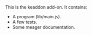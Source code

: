 This is the keaddon add-on.  It contains:

* A program (lib/main.js).
* A few tests.
* Some meager documentation.
